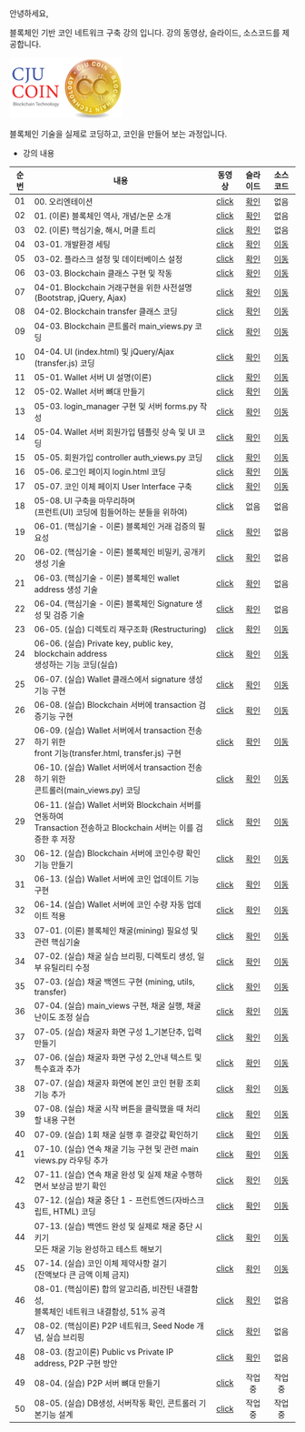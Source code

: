 안녕하세요,

블록체인 기반 코인 네트워크 구축 강의 입니다.
강의 동영상, 슬라이드, 소스코드를 제공합니다.

<img src="./imgs/cju_coin.png" width="200">


블록체인 기술을 실제로 코딩하고, 코인을 만들어 보는 과정입니다.

- 강의 내용

|순번|내용|동영상|슬라이드|소스코드|
|:---:|---|:---:|:---:|:---:|
|01|00. 오리엔테이션|[click](https://youtu.be/Nqmxvvz9GHk)|[확인](./lec_01_orientation/꼰대강의_블록체인_01_Orientation.pdf)|없음|
|02|01. (이론) 블록체인 역사, 개념/논문 소개|[click](https://youtu.be/0mS6tG1c14g)|[확인](./lec_02_theory/꼰대강의_블록체인_02_Theroy.pdf)|없음|
|03|02. (이론) 핵심기술, 해시, 머클 트리|[click](https://youtu.be/tHRF8cRE05w)|[확인](./lec_02_theory/꼰대강의_블록체인_02_Theroy.pdf)|없음
|04|03-01. 개발환경 세팅|[click](https://youtu.be/Ucao3tWKgTQ)|[확인](./lec_03_blockchain_class/lecture_slides/꼰대강의_블록체인_03_01_개발환경%20세팅.pdf)|[이동](https://github.com/kafa46/cju_coin/tree/master/lec_03_blockchain_class)|
|05|03-02. 플라스크 설정 및 데이터베이스 설정|[click](https://youtu.be/QzWtqFLG9lM)|[확인](./lec_03_blockchain_class/lecture_slides/꼰대강의_블록체인_03_02_플라스크%20설정%20및%20데이터베이스%20생성.pdf)|[이동](https://github.com/kafa46/cju_coin/tree/master/lec_03_blockchain_class)|
|06|03-03. Blockchain 클래스 구현 및 작동|[click](https://youtu.be/EhmPnL3e5lI)|[확인](./lec_03_blockchain_class/lecture_slides/꼰대강의_블록체인_03_03_blockchain%20구현%20및%20작동.pdf)|[이동](https://github.com/kafa46/cju_coin/tree/master/lec_03_blockchain_class)|
|07|04-01. Blockchain 거래구현을 위한 사전설명(Bootstrap, jQuery, Ajax)|[click](https://youtu.be/4nuZ-gCU6h4)|[확인](./lec_04_transfer_class/lecture_slides/꼰대강의_블록체인_04_거래%20기능%20구현%20및%20작동.pdf)|[이동](https://github.com/kafa46/cju_coin/tree/master/lec_04_transfer_class)|
|08|04-02. Blockchain transfer 클래스 코딩|[click](https://youtu.be/kr5OT1lDokg)|[확인](./lec_04_transfer_class/lecture_slides/꼰대강의_블록체인_04_거래%20기능%20구현%20및%20작동.pdf)|[이동](https://github.com/kafa46/cju_coin/tree/master/lec_04_transfer_class)|
|09|04-03. Blockchain 콘트롤러 main_views.py 코딩|[click](https://youtu.be/tkXE9sNU1w0)|[확인](./lec_04_transfer_class/lecture_slides/꼰대강의_블록체인_04_거래%20기능%20구현%20및%20작동.pdf)|[이동](https://github.com/kafa46/cju_coin/tree/master/lec_04_transfer_class)|
|10|04-04. UI (index.html) 및 jQuery/Ajax (transfer.js) 코딩 |[click](https://youtu.be/CnDID0WAyks)|[확인](./lec_04_transfer_class/lecture_slides/꼰대강의_블록체인_04_거래%20기능%20구현%20및%20작동.pdf)|[이동](https://github.com/kafa46/cju_coin/tree/master/lec_04_transfer_class)|
|11|05-01. Wallet 서버 UI 설명(이론) |[click](https://youtu.be/lDkILeP9D_I)|[확인](./lec_05_wallet_UI/lecture_slides/꼰대강의_블록체인_05_지갑(wallet)%20구축.pdf)|[이동](https://github.com/kafa46/cju_coin/tree/master/lec_05_wallet_UI)|
|12|05-02. Wallet 서버 뼈대 만들기 |[click](https://youtu.be/mdKK-ZfQaoU)|[확인](./lec_05_wallet_UI/lecture_slides/꼰대강의_블록체인_05_지갑(wallet)%20구축.pdf)|[이동](https://github.com/kafa46/cju_coin/tree/master/lec_05_wallet_UI)|
|13|05-03. login_manager 구현 및 서버 forms.py 작성 |[click](https://youtu.be/1yl-Y-QnFmY)|[확인](./lec_05_wallet_UI/lecture_slides/꼰대강의_블록체인_05_지갑(wallet)%20구축.pdf)|[이동](https://github.com/kafa46/cju_coin/tree/master/lec_05_wallet_UI)|
|14|05-04. Wallet 서버 회원가입   템플릿 상속 및 UI 코딩|[click](https://youtu.be/b6xsgRC066o)|[확인](./lec_05_wallet_UI/lecture_slides/꼰대강의_블록체인_05_지갑(wallet)%20구축.pdf)|[이동](https://github.com/kafa46/cju_coin/tree/master/lec_05_wallet_UI)|
|15|05-05. 회원가입 controller auth_views.py 코딩|[click](https://youtu.be/ie9MrruSBuc)|[확인](./lec_05_wallet_UI/lecture_slides/꼰대강의_블록체인_05_지갑(wallet)%20구축.pdf)|[이동](https://github.com/kafa46/cju_coin/tree/master/lec_05_wallet_UI)|
|16|05-06. 로그인 페이지 login.html 코딩|[click](https://youtu.be/SXpTg-ezCUM)|[확인](./lec_05_wallet_UI/lecture_slides/꼰대강의_블록체인_05_지갑(wallet)%20구축.pdf)|[이동](https://github.com/kafa46/cju_coin/tree/master/lec_05_wallet_UI)|
|17|05-07. 코인 이체 페이지 User Interface 구축|[click](https://youtu.be/kvF7sBJwtow)|[확인](./lec_05_wallet_UI/lecture_slides/꼰대강의_블록체인_05_지갑(wallet)%20구축.pdf)|[이동](https://github.com/kafa46/cju_coin/tree/master/lec_05_wallet_UI)|
|18|05-08. UI 구축을 마무리하며<br>(프런트(UI) 코딩에 힘들어하는 분들을 위하여)|[click](https://youtu.be/z8Gl-SUggks)|없음|없음|
|19|06-01. (핵심기술 - 이론) 블록체인 거래 검증의 필요성|[click](https://youtu.be/EILs0-vYjFQ)|[확인](./lec_06_transaction/lecture_slides/꼰대강의_블록체인_06-01_(핵심기술%20이론)%20블록체인%20코인%20이체(transaction).pdf)|없음|
|20|06-02. (핵심기술 - 이론) 블록체인 비밀키, 공개키 생성 기술|[click](https://youtu.be/tyTknNXUQ6I)|[확인](./lec_06_transaction/lecture_slides/꼰대강의_블록체인_06-01_(핵심기술%20이론)%20블록체인%20코인%20이체(transaction).pdf)|없음|
|21|06-03. (핵심기술 - 이론) 블록체인 wallet address 생성 기술|[click](https://youtu.be/9XqfzJTlJ-o)|[확인](./lec_06_transaction/lecture_slides/꼰대강의_블록체인_06-01_(핵심기술%20이론)%20블록체인%20코인%20이체(transaction).pdf)|없음|
|22|06-04. (핵심기술 - 이론) 블록체인 Signature 생성 및 검증 기술|[click](https://youtu.be/2TXIvYoQeR0)|[확인](./lec_06_transaction/lecture_slides/꼰대강의_블록체인_06-01_(핵심기술%20이론)%20블록체인%20코인%20이체(transaction).pdf)|없음|
|23|06-05. (실습) 디렉토리 재구조화 (Restructuring)|[click](https://youtu.be/JptQFgY-7kc)|[확인](./lec_06_transaction/lecture_slides/꼰대강의_블록체인_06-02_(실습)%20블록체인%20코인%20이체(transaction).pdf)|[이동](https://github.com/kafa46/cju_coin/tree/master/lec_06_transaction)|
|24|06-06. (실습) Private key, public key, blockchain address<br>생성하는 기능 코딩(실습)|[click](https://youtu.be/oy7v0LuPe_8)|[확인](./lec_06_transaction/lecture_slides/꼰대강의_블록체인_06-02_(실습)%20블록체인%20코인%20이체(transaction).pdf)|[이동](https://github.com/kafa46/cju_coin/tree/master/lec_06_transaction)|
|25|06-07. (실습) Wallet 클래스에서 signature 생성기능 구현|[click](https://youtu.be/3muK1AkZGrQ)|[확인](./lec_06_transaction/lecture_slides/꼰대강의_블록체인_06-02_(실습)%20블록체인%20코인%20이체(transaction).pdf)|[이동](https://github.com/kafa46/cju_coin/tree/master/lec_06_transaction)|
|26|06-08. (실습) Blockchain 서버에 transaction 검증기능 구현|[click](https://youtu.be/vMrZhu9e1Sg)|[확인](./lec_06_transaction/lecture_slides/꼰대강의_블록체인_06-02_(실습)%20블록체인%20코인%20이체(transaction).pdf)|[이동](https://github.com/kafa46/cju_coin/tree/master/lec_06_transaction)|
|27|06-09. (실습) Wallet 서버에서 transaction 전송하기 위한<br>front 기능(transfer.html, transfer.js) 구현|[click](https://youtu.be/sJffmxfRNCc)|[확인](./lec_06_transaction/lecture_slides/꼰대강의_블록체인_06-02_(실습)%20블록체인%20코인%20이체(transaction).pdf)|[이동](https://github.com/kafa46/cju_coin/tree/master/lec_06_transaction)|
|28|06-10. (실습) Wallet 서버에서 transaction 전송하기 위한<br>콘트롤러(main_views.py) 코딩|[click](https://youtu.be/ZElUy9queNE)|[확인](./lec_06_transaction/lecture_slides/꼰대강의_블록체인_06-02_(실습)%20블록체인%20코인%20이체(transaction).pdf)|[이동](https://github.com/kafa46/cju_coin/tree/master/lec_06_transaction)|
|29|06-11. (실습) Wallet 서버와 Blockchain 서버를 연동하여<br>Transaction 전송하고 Blockchain 서버는 이를 검증한 후 저장|[click](https://youtu.be/2rdbxg3B8kk)|[확인](./lec_06_transaction/lecture_slides/꼰대강의_블록체인_06-02_(실습)%20블록체인%20코인%20이체(transaction).pdf)|[이동](https://github.com/kafa46/cju_coin/tree/master/lec_06_transaction)|
|30|06-12. (실습) Blockchain 서버에 코인수량 확인 기능 만들기|[click](https://youtu.be/18409GAZUJ4)|[확인](./lec_06_transaction/lecture_slides/꼰대강의_블록체인_06-02_(실습)%20블록체인%20코인%20이체(transaction).pdf)|[이동](https://github.com/kafa46/cju_coin/tree/master/lec_06_transaction)|
|31|06-13. (실습) Wallet 서버에 코인 업데이트 기능 구현|[click](https://youtu.be/D6Ypmo5DPmc)|[확인](./lec_06_transaction/lecture_slides/꼰대강의_블록체인_06-02_(실습)%20블록체인%20코인%20이체(transaction).pdf)|[이동](https://github.com/kafa46/cju_coin/tree/master/lec_06_transaction)|
|32|06-14. (실습) Wallet 서버에 코인 수량 자동 업데이트 적용|[click](https://youtu.be/-0dbA41e-sc)|[확인](./lec_06_transaction/lecture_slides/꼰대강의_블록체인_06-02_(실습)%20블록체인%20코인%20이체(transaction).pdf)|[이동](https://github.com/kafa46/cju_coin/tree/master/lec_06_transaction)|
|33|07-01. (이론) 블록체인 채굴(mining) 필요성 및 관련 핵심기술|[click](https://youtu.be/9xxTaiP3OC8)|[확인](./lec_07_mining/lecture_slides/꼰대강의_블록체인_07-02_(실습)%20블록체인%20채굴(mining).pdf)|[이동](https://github.com/kafa46/cju_coin/tree/master/lec_07_mining)|
|34|07-02. (실습) 채굴 실습 브리핑, 디렉토리 생성, 일부 유틸리티 수정|[click](https://youtu.be/au8x9bpQ0Ps)|[확인](./lec_07_mining/lecture_slides/꼰대강의_블록체인_07-02_(실습)%20블록체인%20채굴(mining).pdf)|[이동](https://github.com/kafa46/cju_coin/tree/master/lec_07_mining)|
|35|07-03. (실습) 채굴 백엔드 구현 (mining, utils, transfer)|[click](https://youtu.be/iETzYmMfzT4)|[확인](./lec_07_mining/lecture_slides/꼰대강의_블록체인_07-02_(실습)%20블록체인%20채굴(mining).pdf)|[이동](https://github.com/kafa46/cju_coin/tree/master/lec_07_mining)|
|36|07-04. (실습) main_views 구현, 채굴 실행, 채굴 난이도 조정 실습|[click](https://youtu.be/4VRYrj7lcdM)|[확인](./lec_07_mining/lecture_slides/꼰대강의_블록체인_07-02_(실습)%20블록체인%20채굴(mining).pdf)|[이동](https://github.com/kafa46/cju_coin/tree/master/lec_07_mining)|
|37|07-05. (실습) 채굴자 화면 구성 1_기본단추, 입력 만들기|[click](https://youtu.be/eOPy2fDJBgQ)|[확인](./lec_07_mining/lecture_slides/꼰대강의_블록체인_07-02_(실습)%20블록체인%20채굴(mining).pdf)|[이동](https://github.com/kafa46/cju_coin/tree/master/lec_07_mining)|
|37|07-06. (실습) 채굴자 화면 구성 2_안내 텍스트 및 특수효과 추가|[click](https://youtu.be/OSPOXqKqu3c)|[확인](./lec_07_mining/lecture_slides/꼰대강의_블록체인_07-02_(실습)%20블록체인%20채굴(mining).pdf)|[이동](https://github.com/kafa46/cju_coin/tree/master/lec_07_mining)|
|38|07-07. (실습) 채굴자 화면에 본인 코인 현황 조회 기능 추가|[click](https://youtu.be/4XfoMf9gzQ4)|[확인](./lec_07_mining/lecture_slides/꼰대강의_블록체인_07-02_(실습)%20블록체인%20채굴(mining).pdf)|[이동](https://github.com/kafa46/cju_coin/tree/master/lec_07_mining)|
|39|07-08. (실습) 채굴 시작 버튼을 클릭했을 때 처리할 내용 구현|[click](https://youtu.be/pxOcziG4IkE)|[확인](./lec_07_mining/lecture_slides/꼰대강의_블록체인_07-02_(실습)%20블록체인%20채굴(mining).pdf)|[이동](https://github.com/kafa46/cju_coin/tree/master/lec_07_mining)|
|40|07-09. (실습) 1회 채굴 실행 후 결괏값 확인하기|[click](https://youtu.be/XsaHBTJXY0Q)|[확인](./lec_07_mining/lecture_slides/꼰대강의_블록체인_07-02_(실습)%20블록체인%20채굴(mining).pdf)|[이동](https://github.com/kafa46/cju_coin/tree/master/lec_07_mining)|
|41|07-10. (실습) 연속 채굴 기능 구현 및 관련 main views.py 라우팅 추가|[click](https://youtu.be/LkECvFOSJKI)|[확인](./lec_07_mining/lecture_slides/꼰대강의_블록체인_07-02_(실습)%20블록체인%20채굴(mining).pdf)|[이동](https://github.com/kafa46/cju_coin/tree/master/lec_07_mining)|
|42|07-11. (실습) 연속 채굴 완성 및 실제 채굴 수행하면서 보상금 받기 확인|[click](https://youtu.be/-Dny7h5ZWJ8)|[확인](./lec_07_mining/lecture_slides/꼰대강의_블록체인_07-02_(실습)%20블록체인%20채굴(mining).pdf)|[이동](https://github.com/kafa46/cju_coin/tree/master/lec_07_mining)|
|43|07-12. (실습) 채굴 중단 1 - 프런트엔드(자바스크립트, HTML) 코딩|[click](https://youtu.be/pLK12JRNVcU)|[확인](./lec_07_mining/lecture_slides/꼰대강의_블록체인_07-02_(실습)%20블록체인%20채굴(mining).pdf)|[이동](https://github.com/kafa46/cju_coin/tree/master/lec_07_mining)|
|44|07-13. (실습) 백엔드 완성 및 실제로 채굴 중단 시키기<br>모든 채굴 기능  완성하고 테스트 해보기|[click](https://youtu.be/Axjzu99VcBw)|[확인](./lec_07_mining/lecture_slides/꼰대강의_블록체인_07-02_(실습)%20블록체인%20채굴(mining).pdf)|[이동](https://github.com/kafa46/cju_coin/tree/master/lec_07_mining)|
|45|07-14. (실습) 코인 이체 제약사항 걸기<br>(잔액보다 큰 금액 이체 금지)|[click](https://youtu.be/IGI8zUWp8mg)|[확인](./lec_07_mining/lecture_slides/꼰대강의_블록체인_07-03_(실습)%20코인%20이체%20제약사항%20걸기(잔액보다%20큰%20금액%20이체%20금지).pdf)|[이동](https://github.com/kafa46/cju_coin/tree/master/lec_07_mining)|
|46|08-01. (핵심이론) 합의 알고리즘, 비잔틴 내결함성,<br>블록체인 네트워크 내결함성, 51% 공격|[click](https://youtu.be/bav1mRJT0Yw)|[확인](./lec_08_p2p_network/lecture_slides/꼰대강의_블록체인_08-01_(이론)%20블록체인%20P2P%20구현%20및%20Consensus%20알고리즘.pdf)|없음|
|47|08-02. (핵심이론) P2P 네트워크, Seed Node 개념, 실습 브리핑|[click](https://youtu.be/88qZid9H9oA)|[확인](./lec_08_p2p_network/lecture_slides/꼰대강의_블록체인_08-01_(이론)%20블록체인%20P2P%20구현%20및%20Consensus%20알고리즘.pdf)|없음|
|48|08-03. (참고이론) Public vs Private IP address, P2P 구현 방안|[click](https://youtu.be/eF0Sik9e0eA)|[확인](./lec_08_p2p_network/lecture_slides/꼰대강의_블록체인_08-01_(이론)%20블록체인%20P2P%20구현%20및%20Consensus%20알고리즘.pdf)|없음|
|49|08-04. (실습) P2P 서버 뼈대 만들기|[click](https://youtu.be/6vBvvSiSyyc)|작업중|작업중|
|50|08-05. (실습) DB생성, 서버작동 확인, 콘트롤러 기본기능 설계|[click](https://youtu.be/N9aL_r0ZjTI)|작업중|작업중|


